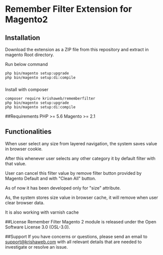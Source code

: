 # Remember Filter Extension for Magento2

## Installation

Download the extension as a ZIP file from this repository and extract in magento Root directory.

Run below command
```
php bin/magento setup:upgrade
php bin/magento setup:di:compile
```

###
Install with composer
```
composer require krishaweb/rememberfilter
php bin/magento setup:upgrade
php bin/magento setup:di:compile
```

##Requirements
PHP >= 5.6
Magento >= 2.1



## Functionalities
When user select any size from layered navigation, the system saves value in browser cookie.

After this whenever user selects any other category it by default filter with that value.

User can cancel this filter value by remove filter button provided by Magento Default and with "Clean All" button.

As of now it has been developed only for "size" attribute.

As, the system stores size value in browser cache, it will remove when user clear browser data.

It is also working with varnish cache


##License
Remember Filter Magento 2 module is released under the Open Software License 3.0 (OSL-3.0).

##Support
If you have concerns or questions, please send an email to support@krishaweb.com with all relevant details that are needed to investigate or resolve an issue.










